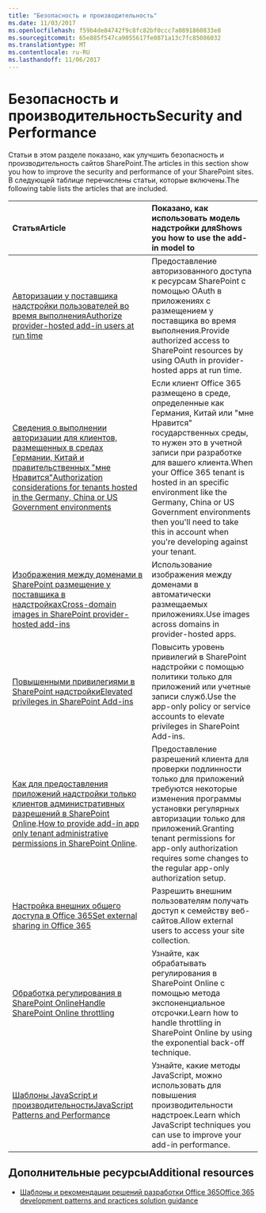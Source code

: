 ```yaml
---
title: "Безопасность и производительность"
ms.date: 11/03/2017
ms.openlocfilehash: f59b4de84742f9c8fc82bf0ccc7a0891860833e8
ms.sourcegitcommit: 65e885f547ca9055617fe0871a13c7fc85086032
ms.translationtype: MT
ms.contentlocale: ru-RU
ms.lasthandoff: 11/06/2017
---
```

# <a name="security-and-performance"></a><span data-ttu-id="c005a-102">Безопасность и производительность</span><span class="sxs-lookup"><span data-stu-id="c005a-102">Security and Performance</span></span>

<span data-ttu-id="c005a-103">Статьи в этом разделе показано, как улучшить безопасность и производительность сайтов SharePoint.</span><span class="sxs-lookup"><span data-stu-id="c005a-103">The articles in this section show you how to improve the security and performance of your SharePoint sites.</span></span> <span data-ttu-id="c005a-104">В следующей таблице перечислены статьи, которые включены.</span><span class="sxs-lookup"><span data-stu-id="c005a-104">The following table lists the articles that are included.</span></span>

|<span data-ttu-id="c005a-105">**Статья**</span><span class="sxs-lookup"><span data-stu-id="c005a-105">**Article**</span></span>|<span data-ttu-id="c005a-106">**Показано, как использовать модель надстройки для**</span><span class="sxs-lookup"><span data-stu-id="c005a-106">**Shows you how to use the add-in model to**</span></span>|
|:-----|:-----|
|[<span data-ttu-id="c005a-107">Авторизации у поставщика надстройки пользователей во время выполнения</span><span class="sxs-lookup"><span data-stu-id="c005a-107">Authorize provider-hosted add-in users at run time</span></span>](authorize-provider-hosted-add-in-users-at-run-time-by-using-oauth.md)|<span data-ttu-id="c005a-108">Предоставление авторизованного доступа к ресурсам SharePoint с помощью OAuth в приложениях с размещением у поставщика во время выполнения.</span><span class="sxs-lookup"><span data-stu-id="c005a-108">Provide authorized access to SharePoint resources by using OAuth in provider-hosted apps at run time.</span></span>|
| [<span data-ttu-id="c005a-109">Сведения о выполнении авторизации для клиентов, размещенных в средах Германии, Китай и правительственных "мне Нравится"</span><span class="sxs-lookup"><span data-stu-id="c005a-109">Authorization considerations for tenants hosted in the Germany, China or US Government environments</span></span>](Extending-SharePoint-Online-for-Germany-China-USGovernment-environments.md) | <span data-ttu-id="c005a-110">Если клиент Office 365 размещено в среде, определенные как Германия, Китай или "мне Нравится" государственных среды, то нужен это в учетной записи при разработке для вашего клиента.</span><span class="sxs-lookup"><span data-stu-id="c005a-110">When your Office 365 tenant is hosted in an specific environment like the Germany, China or US Government environments then you'll need to take this in account when you're developing against your tenant.</span></span>|
|[<span data-ttu-id="c005a-111">Изображения между доменами в SharePoint размещение у поставщика в надстройках</span><span class="sxs-lookup"><span data-stu-id="c005a-111">Cross-domain images in SharePoint provider-hosted add-ins</span></span>](cross-domain-images-in-sharepoint-provider-hosted-add-ins.md)|<span data-ttu-id="c005a-112">Использование изображения между доменами в автоматически размещаемых приложениях.</span><span class="sxs-lookup"><span data-stu-id="c005a-112">Use images across domains in provider-hosted apps.</span></span>|
|[<span data-ttu-id="c005a-113">Повышенными привилегиями в SharePoint надстройки</span><span class="sxs-lookup"><span data-stu-id="c005a-113">Elevated privileges in SharePoint Add-ins</span></span>](elevated-privileges-in-sharepoint-add-ins.md)|<span data-ttu-id="c005a-114">Повысить уровень привилегий в SharePoint надстройки с помощью политики только для приложений или учетные записи служб.</span><span class="sxs-lookup"><span data-stu-id="c005a-114">Use the app-only policy or service accounts to elevate privileges in SharePoint Add-ins.</span></span>|
|<span data-ttu-id="c005a-115">[Как для предоставления приложений надстройки только клиентов административных разрешений в SharePoint Online](how-to-provide-add-in-app-only-tenant-administrative-permissions-in-sharepoint-online.md).</span><span class="sxs-lookup"><span data-stu-id="c005a-115">[How to provide add-in app only tenant administrative permissions in SharePoint Online](how-to-provide-add-in-app-only-tenant-administrative-permissions-in-sharepoint-online.md).</span></span>| <span data-ttu-id="c005a-116">Предоставление разрешений клиента для проверки подлинности только для приложений требуются некоторые изменения программы установки регулярных авторизации только для приложений.</span><span class="sxs-lookup"><span data-stu-id="c005a-116">Granting tenant permissions for app-only authorization requires some changes to the regular app-only authorization setup.</span></span> |
|[<span data-ttu-id="c005a-117">Настройка внешних общего доступа в Office 365</span><span class="sxs-lookup"><span data-stu-id="c005a-117">Set external sharing in Office 365</span></span>](Set-external-sharing-on-site-collections-in-Office-365.md)|<span data-ttu-id="c005a-118">Разрешить внешним пользователям получать доступ к семейству веб-сайтов.</span><span class="sxs-lookup"><span data-stu-id="c005a-118">Allow external users to access your site collection.</span></span>|
|[<span data-ttu-id="c005a-119">Обработка регулирования в SharePoint Online</span><span class="sxs-lookup"><span data-stu-id="c005a-119">Handle SharePoint Online throttling </span></span>](Handle-SharePoint-Online-throttling-by-using-exponential-back-off.md) | <span data-ttu-id="c005a-120">Узнайте, как обрабатывать регулирования в SharePoint Online с помощью метода экспоненциальное отсрочки.</span><span class="sxs-lookup"><span data-stu-id="c005a-120">Learn how to handle throttling in SharePoint Online by using the exponential back-off technique.</span></span> |
|[<span data-ttu-id="c005a-121">Шаблоны JavaScript и производительности</span><span class="sxs-lookup"><span data-stu-id="c005a-121">JavaScript Patterns and Performance </span></span>](javascript-patterns-and-performance.md)| <span data-ttu-id="c005a-122">Узнайте, какие методы JavaScript, можно использовать для повышения производительности надстроек.</span><span class="sxs-lookup"><span data-stu-id="c005a-122">Learn which JavaScript techniques you can use to improve your add-in performance.</span></span>

## <a name="additional-resources"></a><span data-ttu-id="c005a-123">Дополнительные ресурсы</span><span class="sxs-lookup"><span data-stu-id="c005a-123">Additional resources</span></span>
<span data-ttu-id="c005a-124"><a name="bk_addresources"> </a></span><span class="sxs-lookup"><span data-stu-id="c005a-124"></span></span>

- [<span data-ttu-id="c005a-125">Шаблоны и рекомендации решений разработки Office 365</span><span class="sxs-lookup"><span data-stu-id="c005a-125">Office 365 development patterns and practices solution guidance</span></span>](Office-365-development-patterns-and-practices-solution-guidance.md)
